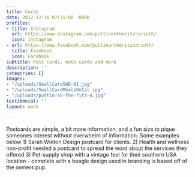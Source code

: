 ```yaml
---
title: Cards
date: 2017-12-16 07:31:00 -0800
profiles:
- title: Instagram
  url: https://www.instagram.com/puttinontheritzcorinth/
  icon: Instagram
- url: https://www.facebook.com/puttinontheritzcorinth/
  title: Facebook
  icon: Facebook
subtitle: Post cards, note cards and more
description: ''
categories: []
images:
- "/uploads/SmallCardSWD-01.jpg"
- "/uploads/SmallCardMealsOnCol.jpg"
- "/uploads/puttin-on-the-ritz-4.jpg"
testimonial: ''
layout: work

---
```

Postcards are simple, a bit more information, and a fun size to pique someones interest without overwhelm of information. Some examples below 1) Sarah Winton Design postcard for clients. 2) Health and wellness non-profit needed a postcard to spread the word about the services they offered  3) Pet-supply shop with a vintage feel for their southern USA location - complete with a beagle design used in branding is based off of the owners pup.